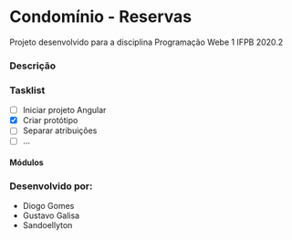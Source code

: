 # Condomínio - Reservas
Projeto desenvolvido para a disciplina Programação Webe 1
IFPB 2020.2
### Descrição

### Tasklist
- [ ] Iniciar projeto Angular
- [x] Criar protótipo
- [ ] Separar atribuições
- [ ] ...

#### Módulos

### Desenvolvido por:
* Diogo Gomes
* Gustavo Galisa
* Sandoellyton

